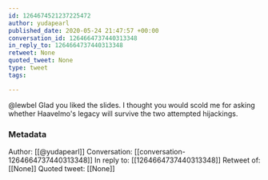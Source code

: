 ```yaml
---
id: 1264674521237225472
author: yudapearl
published_date: 2020-05-24 21:47:57 +00:00
conversation_id: 1264664737440313348
in_reply_to: 1264664737440313348
retweet: None
quoted_tweet: None
type: tweet
tags:

---
```


@lewbel Glad you liked the slides. I thought you would scold me for asking whether Haavelmo's legacy will survive the two attempted hijackings.

### Metadata

Author: [[@yudapearl]]
Conversation: [[conversation-1264664737440313348]]
In reply to: [[1264664737440313348]]
Retweet of: [[None]]
Quoted tweet: [[None]]
